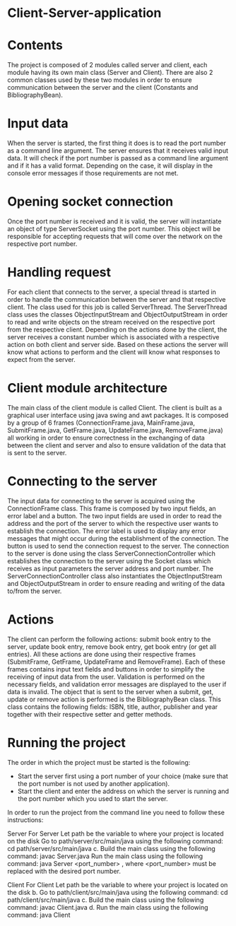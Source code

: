 # Client-Server-application

# Contents
The project is composed of 2 modules called server and client, each module having its own main class (Server and Client).
There are also 2 common classes used by these two modules in order to ensure
communication between the server and the client (Constants and BibliographyBean).

# Input data

When the server is started, the first thing it does is to read the port number as a command line argument.
The server ensures that it receives valid input data. It will check if the port number is passed as a command line argument and if it has a valid format.
Depending on the case, it will display in the console error messages if those requirements are not met.


# Opening socket connection

Once the port number is received and it is valid, the server will instantiate an object of type ServerSocket using the port number.
This object will be responsible for accepting requests that will come over the network on the respective port number.


# Handling request

For each client that connects to the server, a special thread is started in order to handle the communication between the server and that respective client. The class used for this job is called ServerThread.
The ServerThread class uses the classes ObjectInputStream and
ObjectOutputStream in order to read and write objects on the stream received on the respective port from the respective client.
Depending on the actions done by the client, the server receives a constant number which is associated with a respective action on both client and server side. Based on these actions the server will know what actions to perform and the client will know what responses to expect from the server.


# Client module architecture

The main class of the client module is called Client.
The client is built as a graphical user interface using java swing and awt packages.
It is composed by a group of 6 frames (ConnectionFrame.java, MainFrame.java, SubmitFrame.java, GetFrame.java, UpdateFrame.java, RemoveFrame.java) all working in order to ensure correctness in the exchanging of data between the client and server and also to ensure validation of the data that is sent to the server.


# Connecting to the server

The input data for connecting to the server is acquired using the
ConnectionFrame class. This frame is composed by two input fields, an error label and a button. The two input fields are used in order to read the address and the
port of the server to which the respective user wants to establish the connection. The error label is used to display any error messages that might occur during the establishment of the connection. The button is used to send the connection request to the server.
The connection to the server is done using the class ServerConnectionController which establishes the connection to the server using the Socket class which receives as input parameters the server address and port number.
The ServerConnectionController class also instantiates the ObjectInputStream and ObjectOutputStream in order to ensure reading and writing of the data to/from the server.


# Actions 

The client can perform the following actions: submit book entry to the server, update book entry, remove book entry, get book entry (or get all entries). All these actions are done using their respective frames (SubmitFrame, GetFrame, UpdateFrame and RemoveFrame).
Each of these frames contains input text fields and buttons in order to simplify the receiving of input data from the user. Validation is performed on the necessary fields, and validation error messages are displayed to the user if data is invalid.
The object that is sent to the server when a submit, get, update or remove action is performed is the BibliographyBean class. This class contains the following fields: ISBN, title, author, publisher and year together with their respective setter and getter methods.


# Running the project 
The order in which the project must be started is the following:
- Start the server first using a port number of your choice (make sure that the port number is not used by another application).
- Start the client and enter the address on which the server is running and the port number which you used to start the server.

In order to run the project from the command line you need to follow these instructions:

Server
For Server
Let path be the variable to where your project is located on the disk
Go to path/server/src/main/java using the following command: cd path/server/src/main/java c. Build the main class using the following command: javac Server.java
Run the main class using the following command: java Server <port_number>
, where <port_number> must be replaced with the desired port number.

Client
For Client
Let path be the variable to where your project is located on the disk b. Go to path/client/src/main/java using the following command: cd path/client/src/main/java c. Build the main class using the following command: javac Client.java d. Run the main class using the following command: java Client




